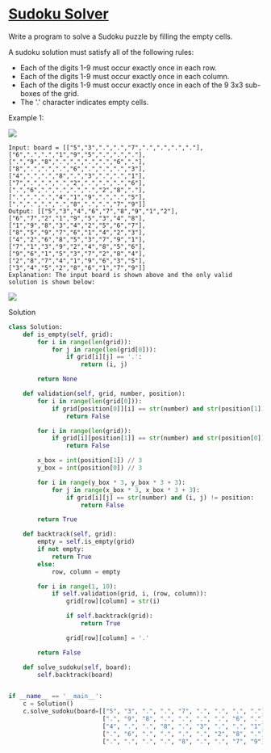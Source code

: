 # [Sudoku Solver](https://leetcode.com/problems/sudoku-solver/description/)

Write a program to solve a Sudoku puzzle by filling the empty cells.

A sudoku solution must satisfy all of the following rules:

- Each of the digits 1-9 must occur exactly once in each row.
- Each of the digits 1-9 must occur exactly once in each column.
- Each of the digits 1-9 must occur exactly once in each of the 9 3x3 sub-boxes of the grid.
- The '.' character indicates empty cells.

Example 1:

![](https://upload.wikimedia.org/wikipedia/commons/thumb/f/ff/Sudoku-by-L2G-20050714.svg/250px-Sudoku-by-L2G-20050714.svg.png)

```
Input: board = [["5","3",".",".","7",".",".",".","."],["6",".",".","1","9","5",".",".","."],[".","9","8",".",".",".",".","6","."],["8",".",".",".","6",".",".",".","3"],["4",".",".","8",".","3",".",".","1"],["7",".",".",".","2",".",".",".","6"],[".","6",".",".",".",".","2","8","."],[".",".",".","4","1","9",".",".","5"],[".",".",".",".","8",".",".","7","9"]]
Output: [["5","3","4","6","7","8","9","1","2"],["6","7","2","1","9","5","3","4","8"],["1","9","8","3","4","2","5","6","7"],["8","5","9","7","6","1","4","2","3"],["4","2","6","8","5","3","7","9","1"],["7","1","3","9","2","4","8","5","6"],["9","6","1","5","3","7","2","8","4"],["2","8","7","4","1","9","6","3","5"],["3","4","5","2","8","6","1","7","9"]]
Explanation: The input board is shown above and the only valid solution is shown below:

```

![](https://upload.wikimedia.org/wikipedia/commons/thumb/3/31/Sudoku-by-L2G-20050714_solution.svg/250px-Sudoku-by-L2G-20050714_solution.svg.png)

Solution
```python
class Solution:
    def is_empty(self, grid):
        for i in range(len(grid)):
            for j in range(len(grid[0])):
                if grid[i][j] == '.':
                    return (i, j)

        return None

    def validation(self, grid, number, position):
        for i in range(len(grid[0])):
            if grid[position[0]][i] == str(number) and str(position[1]) != str(i):
                return False

        for i in range(len(grid)):
            if grid[i][position[1]] == str(number) and str(position[0]) != str(i):
                return False

        x_box = int(position[1]) // 3
        y_box = int(position[0]) // 3

        for i in range(y_box * 3, y_box * 3 + 3):
            for j in range(x_box * 3, x_box * 3 + 3):
                if grid[i][j] == str(number) and (i, j) != position:
                    return False

        return True

    def backtrack(self, grid):
        empty = self.is_empty(grid)
        if not empty:
            return True
        else:
            row, column = empty

        for i in range(1, 10):
            if self.validation(grid, i, (row, column)):
                grid[row][column] = str(i)

                if self.backtrack(grid):
                    return True

                grid[row][column] = '.'

        return False

    def solve_sudoku(self, board):
        self.backtrack(board)


if __name__ == '__main__':
    c = Solution()
    c.solve_sudoku(board=[["5", "3", ".", ".", "7", ".", ".", ".", "."], ["6", ".", ".", "1", "9", "5", ".", ".", "."],
                          [".", "9", "8", ".", ".", ".", ".", "6", "."], ["8", ".", ".", ".", "6", ".", ".", ".", "3"],
                          ["4", ".", ".", "8", ".", "3", ".", ".", "1"], ["7", ".", ".", ".", "2", ".", ".", ".", "6"],
                          [".", "6", ".", ".", ".", ".", "2", "8", "."], [".", ".", ".", "4", "1", "9", ".", ".", "5"],
                          [".", ".", ".", ".", "8", ".", ".", "7", "9"]])

```